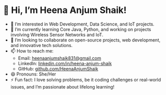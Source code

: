 # 👋 Hi, I’m Heena Anjum Shaik!

- 👀 I’m interested in Web Development, Data Science, and IoT projects.
- 🌱 I’m currently learning Core Java, Python, and working on projects involving Wireless Sensor Networks and IoT.
- 💞️ I’m looking to collaborate on open-source projects, web development, and innovative tech solutions.
- 📫 How to reach me: 
  - Email: heenaanjumshaik831@gmail.com
  - LinkedIn: [linkedin.com/in/heena-anjum-shaik](https://www.linkedin.com/in/heena-anjum-shaik/)
  - GitHub: [github.com/HeenaAnjumShaik](https://github.com/HeenaAnjumShaik)
- 😄 Pronouns: She/Her
- ⚡ Fun fact: I love solving problems, be it coding challenges or real-world issues, and I’m passionate about lifelong learning!

<!---
HeenaAnjumShaik/HeenaAnjumShaik is a ✨ special ✨ repository because its `README.md` (this file) appears on your GitHub profile.
You can click the Preview link to take a look at your changes.
--->
